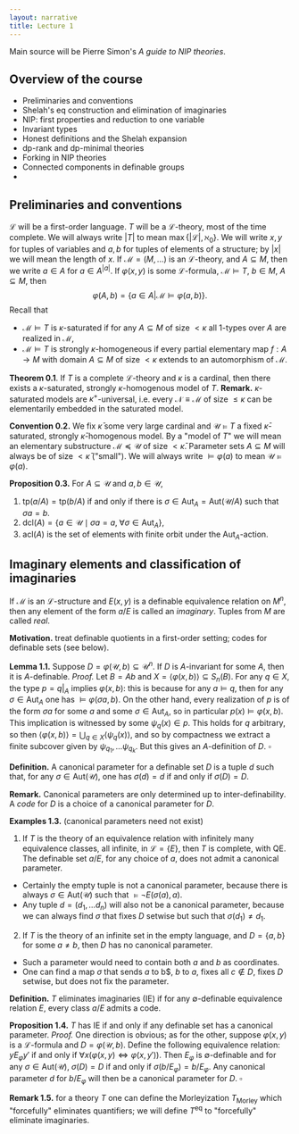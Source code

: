 ```yaml
---
layout: narrative
title: Lecture 1
---
```

Main source will be Pierre Simon's *A guide to NIP theories*.
## Overview of the course
- Preliminaries and conventions
- Shelah's eq construction and elimination of imaginaries
- NIP: first properties and reduction to one variable
- Invariant types
- Honest definitions and the Shelah expansion
- dp-rank and dp-minimal theories
- Forking in NIP theories
- Connected components in definable groups
- 
## Preliminaries and conventions
$\mathcal L$ will be a first-order language. $T$ will be a $\mathcal L$-theory, most of the time complete. We will always write $\vert T \vert$ to mean $\max \{\vert \mathcal L \vert, \aleph_0\}$. We will write $x,y$ for tuples of variables and $a, b$ for tuples of elements of a structure; by $\vert x \vert$ we will mean the length of $x$. If $\mathcal M = (M, \dots)$ is an $\mathcal L$-theory, and $A \subseteq M$, then we write $a \in A$ for $a \in A^{\vert a\vert}$.
If $\varphi(x,y)$ is some $\mathcal L$-formula, $\mathcal M \vDash T$, $b \in M$, $A \subseteq M$, then
$$ \varphi(A,b) = \{a \in A \vert \mathcal M \vDash \varphi(a,b)\}. $$
Recall that
- $\mathcal M \vDash T$ is $\kappa$-saturated if for any $A \subseteq M$ of size $< \kappa$ all $1$-types over $A$ are realized in $\mathcal M$,
- $\mathcal M \vDash T$ is strongly $\kappa$-homogeneous if every partial elementary map $f: A \to M$ with domain $A \subseteq M$ of size $< \kappa$ extends to an automorphism of $\mathcal M$.

**Theorem 0.1**. If $T$ is a complete $\mathcal L$-theory and $\kappa$ is a cardinal, then there exists a $\kappa$-saturated, strongly $\kappa$-homogenous model of $T$.
**Remark.** $\kappa$-saturated models are $\kappa^+$-universal, i.e. every $\mathcal N \equiv \mathcal M$ of size $\leq \kappa$ can be elementarily embedded in the saturated model.

**Convention 0.2.** We fix $\bar\kappa$ some very large cardinal and $\mathcal U \vDash T$ a fixed $\bar\kappa$-saturated, strongly $\bar\kappa$-homogenous model. By a "model of $T$" we will mean an elementary substructure $\mathcal M \preceq \mathcal U$ of size $< \bar\kappa$. Parameter sets $A \subseteq M$ will always be of size $< \bar\kappa$ ("small"). We will always write $\vDash \varphi(a)$ to mean $\mathcal U \vDash \varphi(a)$.

**Proposition 0.3.** For $A \subseteq \mathcal U$ and $a, b \in \mathcal U$,
1. $\mathrm{tp}(a/A) = \mathrm{tp}(b/A)$ if and only if there is $\sigma \in \mathrm{Aut}_A = \mathrm{Aut}(\mathcal U/A)$ such that $\sigma a = b$.
2. $\mathrm{dcl}(A) = \{a \in \mathcal U \mid \sigma a = a, \; \forall \sigma \in \mathrm{Aut}_A\}$,
3. $\mathrm{acl}(A)$ is the set of elements with finite orbit under the $\mathrm{Aut}_A$-action.

## Imaginary elements and classification of imaginaries
If $\mathcal M$ is an $\mathcal L$-structure and $E(x,y)$ is a definable equivalence relation on $M^n$, then any element of the form $a/E$ is called an *imaginary*. Tuples from $M$ are called *real*.

**Motivation.** treat definable quotients in a first-order setting; codes for definable sets (see below).

**Lemma 1.1.** Suppose $D = \varphi(\mathcal U,b) \subseteq \mathcal U^n$. If $D$ is $A$-invariant for some $A$, then it is $A$-definable.
*Proof.* Let $B = Ab$ and $X = \langle \varphi(x,b) \rangle \subseteq S_n(B)$. For any $q \in X$, the type $p = q\vert_A$ implies $\varphi(x,b)$: this is because for any $a \vDash q$, then for any $\sigma \in \mathrm{Aut}_A$ one has $\vDash \varphi(\sigma a,b)$. On the other hand, every realization of $p$ is of the form $\sigma a$ for some $a$ and some $\sigma \in \mathrm{Aut}_A$, so in particular $p(x) \vDash \varphi(x,b)$. This implication is witnessed by some $\psi_q(x) \in p$. This holds for $q$ arbitrary, so then $\langle \varphi(x,b) \rangle = \bigcup_{q \in X} \langle \psi_q(x) \rangle$, and so by compactness we extract a finite subcover given by $\psi_{q_1}, \dots \psi_{q_k}$. But this gives an $A$-definition of $D$. $\square$

**Definition.** A canonical parameter for a definable set $D$ is a tuple $d$ such that, for any $\sigma \in \mathrm{Aut}(\mathcal U)$, one has $\sigma(d) = d$ if and only if $\sigma(D) = D$.

**Remark.** Canonical parameters are only determined up to inter-definability. A *code* for $D$ is a choice of a canonical parameter for $D$.

**Examples 1.3.** (canonical parameters need not exist)
1. If $T$ is the theory of an equivalence relation with infinitely many equivalence classes, all infinite, in $\mathcal L = \{E\}$, then $T$ is complete, with QE. The definable set $a/E$, for any choice of $a$, does not admit a canonical parameter.
- Certainly the empty tuple is not a canonical parameter, because there is always $\sigma \in \mathrm{Aut}(\mathcal U)$ such that $\vDash \neg E(\sigma(a),a)$.
- Any tuple $d = (d_1, \dots d_n)$ will also not be a canonical parameter, because we can always find $\sigma$ that fixes $D$ setwise but such that $\sigma(d_1) \neq d_1$.
2. If $T$ is the theory of an infinite set in the empty language, and $D = \{a,b\}$ for some $a\neq b$, then $D$ has no canonical parameter.
- Such a parameter would need to contain both $a$ and $b$ as coordinates.
- One can find a map $\sigma$ that sends $a$ to b$, $b$ to $a$, fixes all $c \notin D$, fixes $D$ setwise, but does not fix the parameter.

**Definition.** $T$ eliminates imaginaries (IE) if for any $\emptyset$-definable equivalence relation $E$, every class $a/E$ admits a code.

**Proposition 1.4.** $T$ has IE if and only if any definable set has a canonical parameter.
*Proof.* One direction is obvious; as for the other, suppose $\varphi(x,y)$ is a $\mathcal L$-formula and $D = \varphi(\mathcal U,b)$. Define the following equivalence relation: $y E_\varphi y'$ if and only if $\forall x(\varphi(x,y) \iff \varphi(x,y'))$. Then $E_\varphi$ is $\emptyset$-definable and for any $\sigma \in \mathrm{Aut}(\mathcal U)$, $\sigma(D) = D$ if and only if $\sigma(b/E_\varphi) = b/E_\varphi$. Any canonical parameter $d$ for $b/E_\varphi$ will then be a canonical parameter for $D$. $\square$

**Remark 1.5.** for a theory $T$ one can define the Morleyization $T_{\mathrm{Morley}}$ which "forcefully" eliminates quantifiers; we will define $T^{\mathrm{eq}}$ to "forcefully" eliminate imaginaries.
